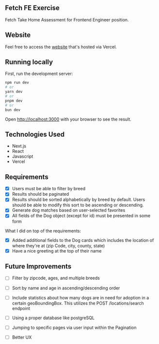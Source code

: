 ## Fetch FE Exercise
Fetch Take Home Assessment for Frontend Engineer position.

## Website

Feel free to access the [website](https://fetch-fe-exercise-git-main-justcasuallyjames-projects.vercel.app/) that's hosted via Vercel.

## Running locally
First, run the development server:

```bash
npm run dev
# or
yarn dev
# or
pnpm dev
# or
bun dev
```

Open [http://localhost:3000](http://localhost:3000) with your browser to see the result.

## Technologies Used
- Next.js
- React
- Javascript
- Vercel

## Requirements

- [x] Users must be able to filter by breed
- [x] Results should be paginated
- [x] Results should be sorted alphabetically by breed by default. Users should be able to modify this sort to be ascending or descending.
- [x] Generate dog matches based on user-selected favorites
- [x] All fields of the Dog object (except for id) must be presented in some form

What I did on top of the requirements:
- [x] Added additional fields to the Dog cards which includes the location of where they're at (zip Code, city, county, state)
- [x] Have a nice greeting at the top of their name

## Future Improvements
- [ ] Filter by zipcode, ages, and multiple breeds
- [ ] Sort by name and age in ascending/descending order
- [ ] Include statistics about how many dogs are in need for adoption in a certain geoBoundingBox. This utilizes the POST /locations/search endpoint
- [ ] Using a proper database like postgreSQL
- [ ] Jumping to specific pages via user input within the Pagination
- [ ] Better UX 


